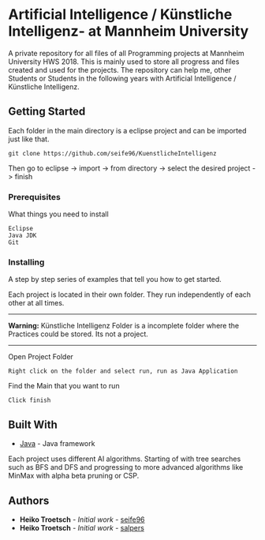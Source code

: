 # Artificial Intelligence / Künstliche Intelligenz- at Mannheim University 

A private repository for all files of all Programming projects at Mannheim University HWS 2018. This is mainly used to store all progress and files created and used for the projects. The repository can help me, other Students or Students in the following years with Artificial Intelligence / Künstliche Intelligenz. 

## Getting Started

Each folder in the main directory is a eclipse project and can be imported just like that.

```
git clone https://github.com/seife96/KuenstlicheIntelligenz
```

Then go to eclipse -> import -> from directory -> select the desired project -> finish

### Prerequisites

What things you need to install

```
Eclipse
Java JDK
Git
```

### Installing

A step by step series of examples that tell you how to get started.

Each project is located in their own folder. They run independently of each other at all times. 

*** 
**Warning:** Künstliche Intelligenz Folder is a incomplete folder where the Practices could be stored. Its not a project.
***


Open Project Folder

```
Right click on the folder and select run, run as Java Application
```

Find the Main that you want to run

```
Click finish
```

## Built With

* [Java](https://docs.oracle.com/javase/7/docs/api/) - Java framework

Each project uses different AI algorithms. Starting of with tree searches such as BFS and DFS and progressing to more advanced algorithms like MinMax with alpha beta pruning or CSP.


## Authors

* **Heiko Troetsch** - *Initial work* - [seife96](https://github.com/seife96)
* **Heiko Troetsch** - *Initial work* - [salpers](https://github.com/salpers)

